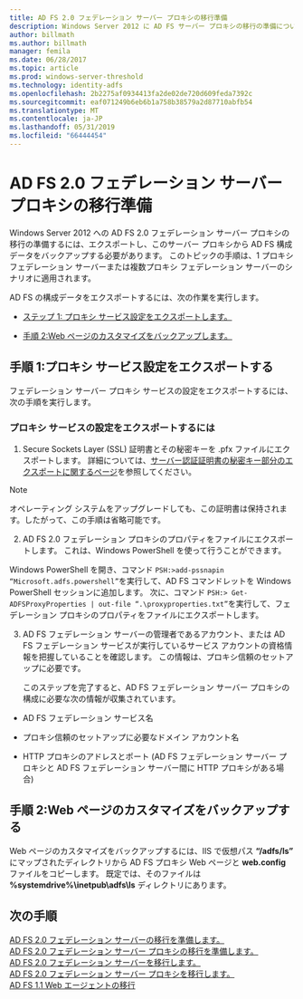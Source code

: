 ```yaml
---
title: AD FS 2.0 フェデレーション サーバー プロキシの移行準備
description: Windows Server 2012 に AD FS サーバー プロキシの移行の準備について説明します。
author: billmath
ms.author: billmath
manager: femila
ms.date: 06/28/2017
ms.topic: article
ms.prod: windows-server-threshold
ms.technology: identity-adfs
ms.openlocfilehash: 2b2275af0934413fa2de02de720d609feda7392c
ms.sourcegitcommit: eaf071249b6eb6b1a758b38579a2d87710abfb54
ms.translationtype: MT
ms.contentlocale: ja-JP
ms.lasthandoff: 05/31/2019
ms.locfileid: "66444454"
---
```

# <a name="prepare-to-migrate-the-ad-fs-20-federation-server-proxy"></a>AD FS 2.0 フェデレーション サーバー プロキシの移行準備

Windows Server 2012 への AD FS 2.0 フェデレーション サーバー プロキシの移行の準備するには、エクスポートし、このサーバー プロキシから AD FS 構成データをバックアップする必要があります。  このトピックの手順は、1 プロキシ フェデレーション サーバーまたは複数プロキシ フェデレーション サーバーのシナリオに適用されます。  
  
 AD FS の構成データをエクスポートするには、次の作業を実行します。  
  
-   [ステップ 1: プロキシ サービス設定をエクスポートします。](#step-1-export-proxy-service-settings)  
  
-   [手順 2:Web ページのカスタマイズをバックアップします。](#step-2-back-up-webpage-customizations)  
  
##  <a name="step-1-export-proxy-service-settings"></a>手順 1:プロキシ サービス設定をエクスポートする  
 フェデレーション サーバー プロキシ サービスの設定をエクスポートするには、次の手順を実行します。  
  
### <a name="to-export-proxy-service-settings"></a>プロキシ サービスの設定をエクスポートするには  
  
1.  Secure Sockets Layer (SSL) 証明書とその秘密キーを .pfx ファイルにエクスポートします。 詳細については、[サーバー認証証明書の秘密キー部分のエクスポートに関するページ](export-the-private-key-portion-of-a-server-authentication-certificate.md)を参照してください。  
  
> [!NOTE]
>  オペレーティング システムをアップグレードしても、この証明書は保持されます。したがって、この手順は省略可能です。  
  
2. AD FS 2.0 フェデレーション プロキシのプロパティをファイルにエクスポートします。 これは、Windows PowerShell を使って行うことができます。  
  
Windows PowerShell を開き、コマンド `PSH:>add-pssnapin “Microsoft.adfs.powershell”`を実行して、AD FS コマンドレットを Windows PowerShell セッションに追加します。 次に、コマンド `PSH:> Get-ADFSProxyProperties | out-file “.\proxyproperties.txt”`を実行して、フェデレーション プロキシのプロパティをファイルにエクスポートします。  
  
3. AD FS フェデレーション サーバーの管理者であるアカウント、または AD FS フェデレーション サービスが実行しているサービス アカウントの資格情報を把握していることを確認します。  この情報は、プロキシ信頼のセットアップに必要です。  
  
   このステップを完了すると、AD FS フェデレーション サーバー プロキシの構成に必要な次の情報が収集されています。  
  
-   AD FS フェデレーション サービス名  
  
-   プロキシ信頼のセットアップに必要なドメイン アカウント名  
  
-   HTTP プロキシのアドレスとポート (AD FS フェデレーション サーバー プロキシと AD FS フェデレーション サーバー間に HTTP プロキシがある場合)  
  
##  <a name="step-2-back-up-webpage-customizations"></a>手順 2:Web ページのカスタマイズをバックアップする  
 Web ページのカスタマイズをバックアップするには、IIS で仮想パス **“/adfs/ls”** にマップされたディレクトリから AD FS プロキシ Web ページと **web.config** ファイルをコピーします。  既定では、そのファイルは **%systemdrive%\inetpub\adfs\ls** ディレクトリにあります。  
  
## <a name="next-steps"></a>次の手順
 [AD FS 2.0 フェデレーション サーバーの移行を準備します。](prepare-to-migrate-ad-fs-fed-server.md)   
 [AD FS 2.0 フェデレーション サーバー プロキシの移行を準備します。](prepare-to-migrate-ad-fs-fed-proxy.md)   
 [AD FS 2.0 フェデレーション サーバーを移行します。](migrate-the-ad-fs-fed-server.md)   
 [AD FS 2.0 フェデレーション サーバー プロキシを移行します。](migrate-the-ad-fs-2-fed-server-proxy.md)   
 [AD FS 1.1 Web エージェントの移行](migrate-the-ad-fs-web-agent.md)